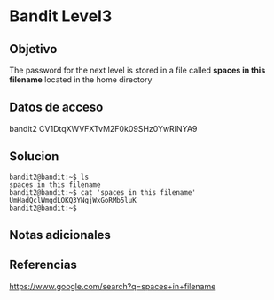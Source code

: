 # Bandit Level3

## Objetivo
The password for the next level is stored in a file called **spaces in this filename** located in the home directory

## Datos de acceso
bandit2
CV1DtqXWVFXTvM2F0k09SHz0YwRINYA9

## Solucion
```
bandit2@bandit:~$ ls
spaces in this filename
bandit2@bandit:~$ cat 'spaces in this filename'
UmHadQclWmgdLOKQ3YNgjWxGoRMb5luK
bandit2@bandit:~$

```
## Notas adicionales

## Referencias
https://www.google.com/search?q=spaces+in+filename